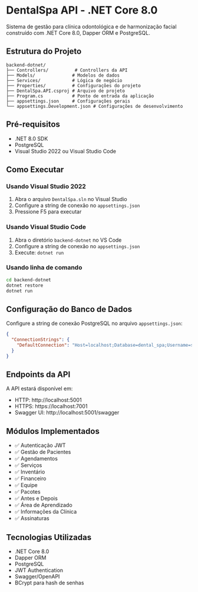 # DentalSpa API - .NET Core 8.0

Sistema de gestão para clínica odontológica e de harmonização facial construído com .NET Core 8.0, Dapper ORM e PostgreSQL.

## Estrutura do Projeto

```
backend-dotnet/
├── Controllers/          # Controllers da API
├── Models/              # Modelos de dados
├── Services/            # Lógica de negócio
├── Properties/          # Configurações do projeto
├── DentalSpa.API.csproj # Arquivo de projeto
├── Program.cs           # Ponto de entrada da aplicação
├── appsettings.json     # Configurações gerais
└── appsettings.Development.json # Configurações de desenvolvimento
```

## Pré-requisitos

- .NET 8.0 SDK
- PostgreSQL
- Visual Studio 2022 ou Visual Studio Code

## Como Executar

### Usando Visual Studio 2022
1. Abra o arquivo `DentalSpa.sln` no Visual Studio
2. Configure a string de conexão no `appsettings.json`
3. Pressione F5 para executar

### Usando Visual Studio Code
1. Abra o diretório `backend-dotnet` no VS Code
2. Configure a string de conexão no `appsettings.json`
3. Execute: `dotnet run`

### Usando linha de comando
```bash
cd backend-dotnet
dotnet restore
dotnet run
```

## Configuração do Banco de Dados

Configure a string de conexão PostgreSQL no arquivo `appsettings.json`:

```json
{
  "ConnectionStrings": {
    "DefaultConnection": "Host=localhost;Database=dental_spa;Username=seu_usuario;Password=sua_senha;"
  }
}
```

## Endpoints da API

A API estará disponível em:
- HTTP: http://localhost:5001
- HTTPS: https://localhost:7001
- Swagger UI: http://localhost:5001/swagger

## Módulos Implementados

- ✅ Autenticação JWT
- ✅ Gestão de Pacientes
- ✅ Agendamentos
- ✅ Serviços
- ✅ Inventário
- ✅ Financeiro
- ✅ Equipe
- ✅ Pacotes
- ✅ Antes e Depois
- ✅ Área de Aprendizado
- ✅ Informações da Clínica
- ✅ Assinaturas

## Tecnologias Utilizadas

- .NET Core 8.0
- Dapper ORM
- PostgreSQL
- JWT Authentication
- Swagger/OpenAPI
- BCrypt para hash de senhas